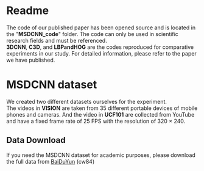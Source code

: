 # Readme
The code of our published paper has been opened source and is located in the "**MSDCNN_code**" folder. The code can only be used in scientific research fields and must be referenced.  
**3DCNN**, **C3D**, and **LBPandHOG** are the codes reproduced for comparative experiments in our study. For detailed information, please refer to the paper we have published.  
# MSDCNN dataset
We created two different datasets ourselves for the experiment.  
The videos in **VISION** are taken from 35 different portable devices of mobile phones and cameras. And the video in **UCF101** are collected from YouTube and have a fixed frame rate of 25 FPS with the resolution of 320 × 240.
## Data Download
If you need the MSDCNN dataset for academic purposes, please download the full data from [BaiDuYun](https://pan.baidu.com/s/1VpNAtoVY9fR8mRDD9C5dZQ) (cw84)


